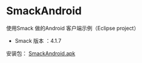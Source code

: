 # SmackAndroid
使用Smack 做的Android 客户端示例（Eclipse project）
- Smack 版本 ：4.1.7


安装包： [SmackAndroid.apk](https://github.com/hanlyjiang/SmackAndroid/blob/master/bin/SmackAndroid.apk)
